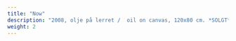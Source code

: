 ```yaml
---
title: "Now"
description: "2008, olje på lerret /  oil on canvas, 120x80 cm. *SOLGT*"
weight: 2
---
```

